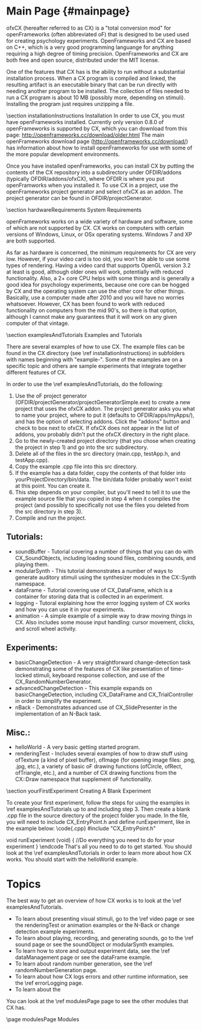 Main Page                         {#mainpage}
=========

ofxCX (hereafter referred to as CX) is a "total conversion mod" for openFrameworks (often abbreviated oF) that 
is designed to be used used for creating psychology experiments. OpenFrameworks and CX are based on C++, which
is a very good programming languange for anything requiring a high degree of timing precision. OpenFrameworks 
and CX are both free and open source, distributed under the MIT license.

One of the features that CX has is the ability to run without a substantial installation process.
When a CX program is compiled and linked, the resulting artifact is an executable binary that can be run directly with needing another program to be installed.
The collection of files needed to run a CX program is about 10 MB (possibly more, depending on stimuli). Installing the program just requires unzipping a file.

\section installationInstructions Installation
In order to use CX, you must have openFrameworks installed. Currently only version 0.8.0 of openFrameworks is supported by CX,
which you can download from this page: http://openframeworks.cc/download/older.html The main openFrameworks download page 
(http://openframeworks.cc/download/) has information about how to install openFrameworks for use with some of the more popular 
development environments.

Once you have installed openFrameworks, you can install CX by putting the contents of the CX repository into a subdirectory 
under OFDIR/addons (typically OFDIR/addons/ofxCX), where OFDIR is where you put openFramworks when you installed it. To use CX 
in a project, use the openFrameworks project generator and select ofxCX as an addon. The project generator can be found in OFDIR/projectGenerator.


\section hardwareRequirements System Requirements

openFrameworks works on a wide variety of hardware and software, some of which are not supported by CX. CX works on computers with certain versions of Windows, Linux, or OSx operating systems. Windows 7 and XP are both supported.

As far as hardware is concerned, the minimum requirements for CX are very low. However, if your video card is too old, you won't be able to use some types of rendering. Having a video card that supports OpenGL version 3.2 at least is good, although older ones will work, potentially with reduced functionality. Also, a 2+ core CPU helps with some things and is generally a good idea for psychology experiments, because one core can be hogged by CX and the operating system can use the other core for other things. Basically, use a computer made after 2010 and you will have no worries whatsoever. However, CX has been found to work with reduced functionality on computers from the mid 90's, so there is that option, although I cannot make any guarantees that it will work on any given computer of that vintage.


\section examplesAndTutorials Examples and Tutorials

There are several examples of how to use CX. The example files can be found in the CX directory 
(see \ref installationInstructions) in subfolders with names beginning with "example-". 
Some of the examples are on a specific topic and others are sample experiments that integrate together different features of CX. 

In order to use the \ref examplesAndTutorials, do the following:
1. Use the oF project generator (OFDIR/projectGenerator/projectGeneratorSimple.exe) to create a new project that uses the ofxCX addon.
The project generator asks you what to name your project, where to put it (defaults to OFDIR/apps/myApps/), and has the option of selecting
addons. Click the "addons" button and check to box next to ofxCX. If ofxCX does not appear in the list of addons, you probably didn't put the 
ofxCX directory in the right place.
2. Go to the newly-created project directory (that you chose when creating the project in step 1) and go into the src subdirectory.
3. Delete all of the files in the src directory (main.cpp, testApp.h, and testApp.cpp).
4. Copy the example .cpp file into this src directory.
5. If the example has a data folder, copy the contents of that folder into yourProjectDirectory/bin/data. The bin/data folder probably won't 
exist at this point. You can create it.
6. This step depends on your compiler, but you'll need to tell it to use the example source file that you copied in step 4
when it compiles the project (and possibly to specifically not use the files you deleted from the src directory in step 3).
7. Compile and run the project.

Tutorials:
-----------------------
+ soundBuffer - Tutorial covering a number of things that you can do with CX_SoundObjects, including loading sound 
files, combining sounds, and playing them.
+ modularSynth - This tutorial demonstrates a number of ways to generate auditory stimuli using the synthesizer modules in the CX::Synth namespace.
+ dataFrame - Tutorial covering use of CX_DataFrame, which is a container for storing data that is collected in an experiment.
+ logging - Tutoral explaining how the error logging system of CX works and how you can use it in your experiments.
+ animation - A simple example of a simple way to draw moving things in CX. Also includes some mouse input handling: cursor movement, clicks, and scroll wheel activity.

Experiments:
------------------------
+ basicChangeDetection - A very straightforward change-detection task demonstrating some of the features of CX 
like presentation of time-locked stimuli, keyboard response collection, and use of the CX_RandomNumberGenerator.
+ advancedChangeDetection - This example expands on basicChangeDetection, including CX_DataFrame and CX_TrialController 
in order to simplify the experiment.
+ nBack - Demonstrates advanced use of CX_SlidePresenter in the implementation of an N-Back task.

Misc.:
-----------------------
+ helloWorld - A very basic getting started program.
+ renderingTest - Includes several examples of how to draw stuff using ofTexture (a kind 
of pixel buffer), ofImage (for opening image files: .png, .jpg, etc.), a variety of basic oF drawing functions 
(ofCircle, ofRect, ofTriangle, etc.), and a number of CX drawing functions from the CX::Draw namespace that supplement oF functionality.


\section yourFirstExperiment Creating A Blank Experiment

To create your first experiment, follow the steps for using the examples in \ref examplesAndTutorials up to and including step 3. Then create a blank .cpp file in the source directory of the project folder you made. In the file, you will need to include CX_EntryPoint.h and define runExperiment, like in the example below:
\code{.cpp}
#include "CX_EntryPoint.h"

void runExperiment (void) {
	//Do everything you need to do for your experiment
}
\endcode
That's all you need to do to get started. You should look at the \ref examplesAndTutorials in order to learn more about how CX works. You should start with the helloWorld example.


Topics
===========

The best way to get an overview of how CX works is to look at the \ref examplesAndTutorials.

+ To learn about presenting visual stimuli, go to the \ref video page or see the renderingTest or animation examples or the N-Back or change detection example experiments.
+ To learn about playing, recording, and generating sounds, go to the \ref sound page or see the soundObject or modularSynth examples.
+ To learn how to store and output experiment data, see the \ref dataManagement page or see the dataFrame example.
+ To learn about random number generation, see the \ref randomNumberGeneration page.
+ To learn about how CX logs errors and other runtime information, see the \ref errorLogging page.
+ To learn about the 

You can look at the \ref modulesPage page to see the other modules that CX has.

\page modulesPage Modules






